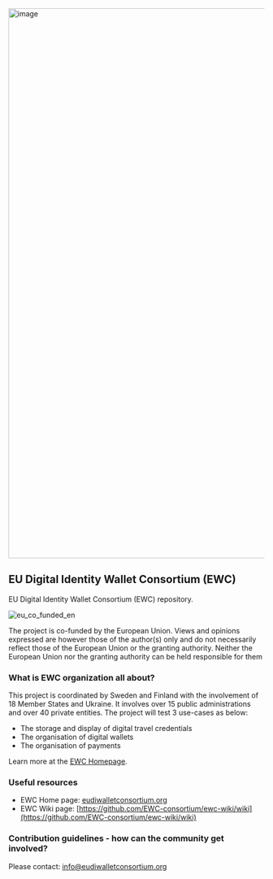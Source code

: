 <img width="1921" height="1082" alt="image" src="https://github.com/user-attachments/assets/60c61ccc-21a8-4f5c-9ee1-21d4df3e59fc" />


## EU Digital Identity Wallet Consortium (EWC)

EU Digital Identity Wallet Consortium (EWC) repository.

![eu_co_funded_en](https://github.com/EWC-consortium/.github/assets/455274/222ae9fc-7964-4e31-9577-579b00a34e2e)

The project is co-funded by the European Union. Views and opinions expressed are however those of the author(s) only and do not necessarily reflect those of the European Union or the granting authority. Neither the European Union nor the granting authority can be held responsible for them

### What is EWC organization all about?

This project is coordinated by Sweden and Finland with the involvement of 18 Member States and Ukraine. It involves over 15 public administrations and over 40 private entities. The project will test 3 use-cases as below: 

* The storage and display of digital travel credentials
* The organisation of digital wallets
* The organisation of payments

Learn more at the [EWC Homepage](eudiwalletconsortium.org).

### Useful resources
*  EWC Home page: [eudiwalletconsortium.org](eudiwalletconsortium.org)
*  EWC Wiki page: [https://github.com/EWC-consortium/ewc-wiki/wiki](https://github.com/EWC-consortium/ewc-wiki/wiki)

### Contribution guidelines - how can the community get involved?

Please contact: [info@eudiwalletconsortium.org](mailto:info@eudiwalletconsortium.org) 
